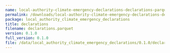 ```yaml
---
name: local-authority-climate-emergency-declarations-declarations-parquet
permalink: /downloads/local-authority-climate-emergency-declarations-declarations-parquet/0_1_0
package: local_authority_climate_emergency_declarations
title: declarations
filename: declarations.parquet
version: 0.1.0
full_version: 0.1.0
file: /data/local_authority_climate_emergency_declarations/0.1.0/declarations.parquet
---
```

